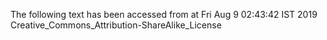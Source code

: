 The following text has been accessed from at Fri Aug 9 02:43:42 IST 2019
Creative_Commons_Attribution-ShareAlike_License
